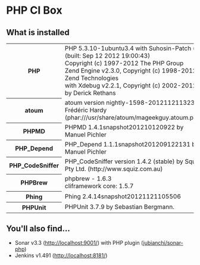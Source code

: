 # PHP CI Box

## What is installed

<table>
<tr><th>PHP</th><td>PHP 5.3.10-1ubuntu3.4 with Suhosin-Patch (cli) (built: Sep 12 2012 19:00:43)<br />
Copyright (c) 1997-2012 The PHP Group<br />
Zend Engine v2.3.0, Copyright (c) 1998-2012 Zend Technologies<br />
    with Xdebug v2.2.1, Copyright (c) 2002-2012, by Derick Rethans</td></tr>
<tr><th>atoum</th><td>atoum version nightly-1598-201211211323 by Frédéric Hardy (phar:///usr/share/atoum/mageekguy.atoum.phar)</td></tr>
<tr><th>PHPMD</th><td>PHPMD 1.4.1snapshot201210120922 by Manuel Pichler</td></tr>
<tr><th>PHP_Depend</th><td>PHP_Depend 1.1.1snapshot201209122131 by Manuel Pichler</td></tr>
<tr><th>PHP_CodeSniffer</th><td>PHP_CodeSniffer version 1.4.2 (stable) by Squiz Pty Ltd. (http://www.squiz.com.au)</td></tr>
<tr><th>PHPBrew</th><td>phpbrew - 1.6.3<br />
cliframework core: 1.5.7</td></tr>
<tr><th>Phing</th><td>Phing 2.4.14snapshot20121121105506</td></tr>
<tr><th>PHPUnit</th><td>PHPUnit 3.7.9 by Sebastian Bergmann.</td></tr>
</table>


## You'll also find...

* Sonar v3.3 ([http://localhost:9001/](http://localhost:9001)) with PHP plugin ([jubianchi/sonar-php](https://github.com/jubianchi/sonar-php))
* Jenkins v1.491 ([http://localhost:8181/](http://localhost:8181))